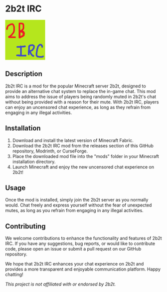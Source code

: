 # 2b2t IRC
![2b2t IRC Icon](src/main/resources/assets/irc2b2t/icon.png)
## Description
2b2t IRC is a mod for the popular Minecraft server 2b2t, designed to provide an alternative chat system to replace the in-game chat. This mod aims to address the issue of players being randomly muted in 2b2t's chat without being provided with a reason for their mute. With 2b2t IRC, players can enjoy an uncensored chat experience, as long as they refrain from engaging in any illegal activities.

## Installation
1. Download and install the latest version of Minecraft Fabric.
2. Download the 2b2t IRC mod from the releases section of this GitHub repository, Modrinth, or CurseForge.
3. Place the downloaded mod file into the "mods" folder in your Minecraft installation directory.
4. Launch Minecraft and enjoy the new uncensored chat experience on 2b2t!

## Usage
Once the mod is installed, simply join the 2b2t server as you normally would. Chat freely and express yourself without the fear of unexpected mutes, as long as you refrain from engaging in any illegal activities.

## Contributing
We welcome contributions to enhance the functionality and features of 2b2t IRC. If you have any suggestions, bug reports, or would like to contribute code, please open an issue or submit a pull request on our GitHub repository.

We hope that 2b2t IRC enhances your chat experience on 2b2t and provides a more transparent and enjoyable communication platform. Happy chatting!

*This project is not affiliated with or endorsed by 2b2t.*
